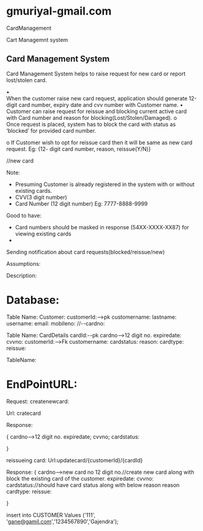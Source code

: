 # gmuriyal-gmail.com
CardManagement

Cart Managemnt system

Card Management System
-----------------------

Card Management System helps to raise request for new card or report lost/stolen card.

 

•   
 When the customer raise new card request, application should generate 12-digit card number, expiry date and cvv number with Customer name. 
•   
 Customer can raise request for reissue and blocking current active card with Card number and reason for blocking(Lost/Stolen/Damaged). 
    o   
 Once request is placed, system has to block the card with status as ‘blocked’ for provided card number.
   
 o    If Customer wish to opt for reissue card then it will be same as new card request.
Eg: {12- digit card number, reason, reissue(Y/N)}

//new card 
 

Note:     
- Presuming Customer is already registered in the system with or without existing cards.
- CVV(3 digit number)
- Card Number (12 digit number)
 Eg: 7777-8888-9999

 

Good to have:
- Card numbers should be masked in response (54XX-XXXX-XX87) for viewing existing cards
- 
Sending notification about card requests(blocked/reissue/new)

Assumptions:

Description:


Database:
==============
Table Name: Customer:
customerId:-->pk
customername:
lastname:
username:
email:
mobileno:
//--cardno:


Table Name: CardDetails
cardId:--pk
cardno-->12 digit no.
expiredate:
cvvno:
customerId:-->Fk
customername:
cardstatus:
reason:
cardtype:
reissue:



TableName:



EndPointURL:
==============
Request:
createnewcard:

Url: cratecard



Response:

{
cardno-->12 digit no.
expiredate;
cvvno;
cardstatus:




}

reissueing card:
Url:updatecard/{customerId}/{cardId}


Response:
{
cardno-->new card no 12 digit no.//create new card along with block the existing card of the customer.
expiredate:
cvvno:
cardstatus://should have card status along with below reason
reason
cardtype:
reissue:


}

insert into CUSTOMER Values ('111', 'gane@gamil.com','1234567890','Gajendra');




